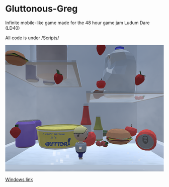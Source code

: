 # Gluttonous-Greg
Infinite mobile-like game made for the 48 hour game jam Ludum Dare (LD40)

All code is under /Scripts/
 
![game-preview](https://github.com/LandonFerg/Gluttonous-Greg/blob/master/Images/preview.png?raw=true)

[Windows link](https://drive.google.com/uc?export=download&id=1GeoJ8WPPPSd4gtkSx-a4choB2zoKaQNP)
